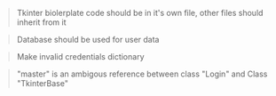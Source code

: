 > Tkinter biolerplate code should be in it's own file, other files should inherit from it

> Database should be used for user data

> Make invalid credentials dictionary

> "master" is an ambigous reference between class "Login" and Class "TkinterBase"